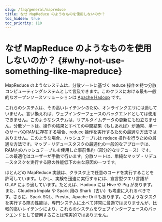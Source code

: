 ```yaml
---
slug: /faq/general/mapreduce
title: なぜ MapReduce のようなものを使用しないのか？
toc_hidden: true
toc_priority: 110
---
```



# なぜ MapReduce のようなものを使用しないのか？ {#why-not-use-something-like-mapreduce}

MapReduce のようなシステムは、分散ソートに基づく reduce 操作を持つ分散コンピューティングシステムとして言及できます。このクラスにおける最も一般的なオープンソースソリューションは [Apache Hadoop](http://hadoop.apache.org) です。

これらのシステムは、その高いレイテンシのため、オンラインクエリには適していません。言い換えれば、ウェブインターフェースのバックエンドとしては使用できません。このようなシステムは、リアルタイムデータの更新にも役立ちません。分散ソートは、操作の結果とすべての中間結果（もしあれば）が通常、単一のサーバのRAMに存在する場合、reduce 操作を実行するための最適な方法ではありません。このような場合、ハッシュテーブルは reduce 操作を行うための最適な方法です。マップ・リデュースタスクの最適化の一般的なアプローチは、RAM内のハッシュテーブルを使用した事前集約（部分的なリデュース）です。この最適化はユーザーが手動で行います。分散ソートは、単純なマップ・リデュースタスクを実行する際の性能低下の主な原因の一つです。

ほとんどの MapReduce 実装は、クラスタ上で任意のコードを実行することを許可しています。しかし、実験を迅速に実行するには、宣言型クエリ言語が OLAP により適しています。たとえば、Hadoop には Hive や Pig があります。また、Cloudera Impala や Spark 用の Shark（古い）も考慮に入れるべきです。さらに、Spark SQL、Presto、Apache Drill もあります。このようなタスクを実行する際の性能は、専門システムに比べて非常に最適ではありませんが、比較的高いレイテンシにより、これらのシステムをウェブインターフェースのバックエンドとして使用することは現実的ではありません。

